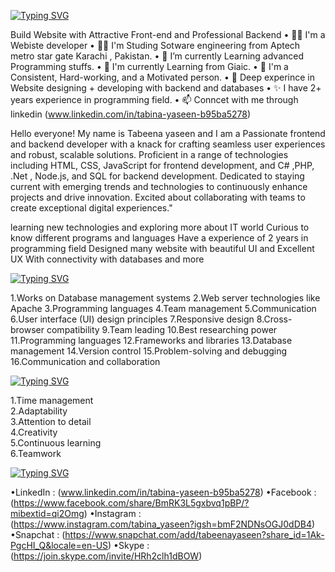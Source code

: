 [![Typing SVG](https://readme-typing-svg.demolab.com?font=Fira+Code&weight=300&size=23&duration=5017&pause=1007&color=DC0F00&background=C7C7C700&random=false&width=435&lines=Hey+!+I+am+Tabeena+yaseen;Website+designer+and+developer;Build+responsive+website+)](https://git.io/typing-svg)

Build Website with Attractive Front-end and Professional Backend
• 💪🏻 I'm a Webiste developer
• 👨‍💻 I'm Studing Sotware engineering from Aptech metro star gate Karachi , Pakistan.
• 🌱 I’m currently Learning advanced Programming stuffs.
• 📗 I'm currently Learning from Giaic.
• 🚀 I'm a Consistent, Hard-working, and a Motivated person.
• 🌊 Deep experince in Website designing + developing with backend and databases
• ✨ I have 2+ years  experience in programming field.
• 📫 Conncet with me through linkedin (www.linkedin.com/in/tabina-yaseen-b95ba5278)



Hello everyone! 
My name is Tabeena yaseen and I am a Passionate frontend and backend developer with a knack for crafting seamless user experiences and robust, scalable solutions. Proficient in a range of technologies including HTML, CSS, JavaScript for frontend development, and C# ,PHP, .Net , Node.js, and SQL for backend development. Dedicated to staying current with emerging trends and technologies to continuously enhance projects and drive innovation. Excited about collaborating with teams to create exceptional digital experiences."

learning new technologies and exploring more about IT world 
Curious to know different programs and languages
Have a experience of 2 years in programming field 
Designed many website with beautiful UI and Excellent UX
With connectivity with databases and more

[![Typing SVG](https://readme-typing-svg.demolab.com?font=Arial&pause=1000&random=false&width=435&lines=Skills+%F0%9F%92%BB%3A)](https://git.io/typing-svg)

1.Works on Database management systems
2.Web server technologies like Apache 
3.Programming languages
4.Team management 
5.Communication 
6.User interface (UI) design principles
7.Responsive design
8.Cross-browser compatibility
9.Team leading 
10.Best researching power
11.Programming languages 
12.Frameworks and libraries
13.Database management
14.Version control
15.Problem-solving and debugging
16.Communication and collaboration

[![Typing SVG](https://readme-typing-svg.demolab.com?font=Arial&pause=1000&random=false&width=435&lines=General+Skills%F0%9F%92%BB%3A)](https://git.io/typing-svg)

1.Time management    
2.Adaptability    
3.Attention to detail    
4.Creativity    
5.Continuous learning    
6.Teamwork    



[![Typing SVG](https://readme-typing-svg.demolab.com?font=Fira+Code&duration=1&pause=1900&random=false&width=435&lines=Connect+with+me+through%F0%9F%A4%9D%3A)](https://git.io/typing-svg)

•LinkedIn : (www.linkedin.com/in/tabina-yaseen-b95ba5278)
•Facebook : (https://www.facebook.com/share/BmRK3L5gxbvq1pBP/?mibextid=qi2Omg)
•Instagram : (https://www.instagram.com/tabina_yaseen?igsh=bmF2NDNsOGJ0dDB4)
•Snapchat : (https://www.snapchat.com/add/tabeenayaseen?share_id=1Ak-PgcHI_Q&locale=en-US)
•Skype : (https://join.skype.com/invite/HRh2clh1dBOW)








